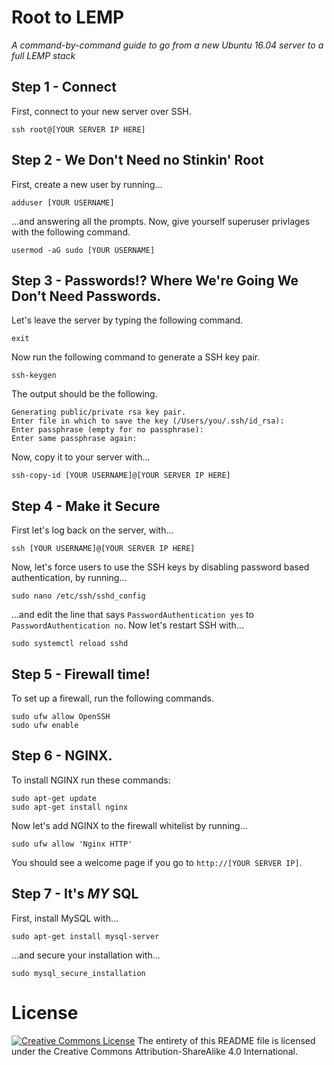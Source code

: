 # Root to LEMP
*A command-by-command guide to go from a new Ubuntu 16.04 server to a full LEMP stack*

## Step 1 - Connect
First, connect to your new server over SSH.
```
ssh root@[YOUR SERVER IP HERE]
```

## Step 2 - We Don't Need no Stinkin' Root
First, create a new user by running...
```
adduser [YOUR USERNAME]
```
...and answering all the prompts. Now, give yourself superuser privlages with the following command.
```
usermod -aG sudo [YOUR USERNAME]
```

## Step 3 - Passwords!? Where We're Going We Don't Need Passwords.
Let's leave the server by typing the following command.
```
exit
```
Now run the following command to generate a SSH key pair.
```
ssh-keygen
```
The output should be the following.
```
Generating public/private rsa key pair.
Enter file in which to save the key (/Users/you/.ssh/id_rsa):
Enter passphrase (empty for no passphrase): 
Enter same passphrase again: 
```
Now, copy it to your server with...
```
ssh-copy-id [YOUR USERNAME]@[YOUR SERVER IP HERE]
```

## Step 4 - Make it Secure
First let's log back on the server, with...
```
ssh [YOUR USERNAME]@[YOUR SERVER IP HERE]
```
Now, let's force users to use the SSH keys by disabling password based authentication, by running...
```
sudo nano /etc/ssh/sshd_config
```
...and edit the line that says `PasswordAuthentication yes` to `PasswordAuthentication no`. Now let's restart SSH with...
```
sudo systemctl reload sshd
```

## Step 5 - Firewall time!
To set up a firewall, run the following commands.
```
sudo ufw allow OpenSSH
sudo ufw enable
```

## Step 6 - NGINX.
To install NGINX run these commands:
```
sudo apt-get update
sudo apt-get install nginx
```
Now let's add NGINX to the firewall whitelist by running...
```
sudo ufw allow 'Nginx HTTP'
```
You should see a welcome page if you go to `http://[YOUR SERVER IP]`.

## Step 7 - It's *MY* SQL
First, install MySQL with...
```
sudo apt-get install mysql-server
```
...and secure your installation with...
```
sudo mysql_secure_installation
```



# License
[![Creative Commons License](https://i.creativecommons.org/l/by-sa/4.0/88x31.png)](http://creativecommons.org/licenses/by-sa/4.0/)
The entirety of this README file is licensed under the Creative Commons Attribution-ShareAlike 4.0 International.
